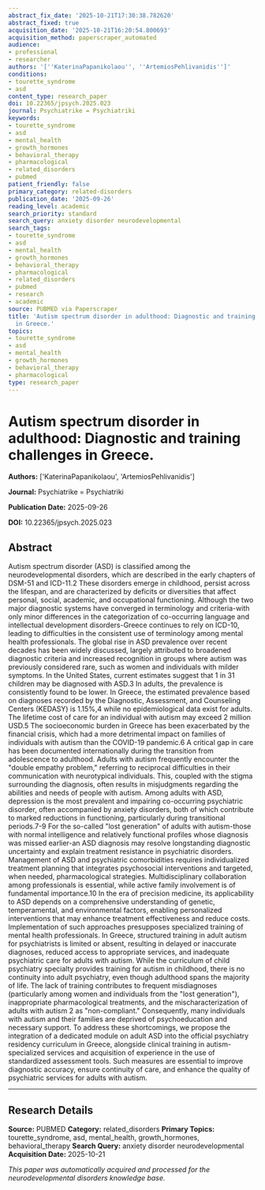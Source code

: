 ```yaml
---
abstract_fix_date: '2025-10-21T17:30:38.782620'
abstract_fixed: true
acquisition_date: '2025-10-21T16:20:54.800693'
acquisition_method: paperscraper_automated
audience:
- professional
- researcher
authors: '[''KaterinaPapanikolaou'', ''ArtemiosPehlivanidis'']'
conditions:
- tourette_syndrome
- asd
content_type: research_paper
doi: 10.22365/jpsych.2025.023
journal: Psychiatrike = Psychiatriki
keywords:
- tourette_syndrome
- asd
- mental_health
- growth_hormones
- behavioral_therapy
- pharmacological
- related_disorders
- pubmed
patient_friendly: false
primary_category: related-disorders
publication_date: '2025-09-26'
reading_level: academic
search_priority: standard
search_query: anxiety disorder neurodevelopmental
search_tags:
- tourette_syndrome
- asd
- mental_health
- growth_hormones
- behavioral_therapy
- pharmacological
- related_disorders
- pubmed
- research
- academic
source: PUBMED via Paperscraper
title: 'Autism spectrum disorder in adulthood: Diagnostic and training challenges
  in Greece.'
topics:
- tourette_syndrome
- asd
- mental_health
- growth_hormones
- behavioral_therapy
- pharmacological
type: research_paper
---
```


# Autism spectrum disorder in adulthood: Diagnostic and training challenges in Greece.

**Authors:** ['KaterinaPapanikolaou', 'ArtemiosPehlivanidis']

**Journal:** Psychiatrike = Psychiatriki

**Publication Date:** 2025-09-26

**DOI:** 10.22365/jpsych.2025.023

## Abstract

Autism spectrum disorder (ASD) is classified among the neurodevelopmental disorders, which are described in the early chapters of DSM-51 and ICD-11.2 These disorders emerge in childhood, persist across the lifespan, and are characterized by deficits or diversities that affect personal, social, academic, and occupational functioning. Although the two major diagnostic systems have converged in terminology and criteria-with only minor differences in the categorization of co-occurring language and intellectual development disorders-Greece continues to rely on ICD-10, leading to difficulties in the consistent use of terminology among mental health professionals. The global rise in ASD prevalence over recent decades has been widely discussed, largely attributed to broadened diagnostic criteria and increased recognition in groups where autism was previously considered rare, such as women and individuals with milder symptoms. In the United States, current estimates suggest that 1 in 31 children may be diagnosed with ASD.3 In adults, the prevalence is consistently found to be lower. In Greece, the estimated prevalence based on diagnoses recorded by the Diagnostic, Assessment, and Counseling Centers (KEDASY) is 1.15%,4 while no epidemiological data exist for adults. The lifetime cost of care for an individual with autism may exceed 2 million USD.5 The socioeconomic burden in Greece has been exacerbated by the financial crisis, which had a more detrimental impact on families of individuals with autism than the COVID-19 pandemic.6 A critical gap in care has been documented internationally during the transition from adolescence to adulthood. Adults with autism frequently encounter the "double empathy problem," referring to reciprocal difficulties in their communication with neurotypical individuals. This, coupled with the stigma surrounding the diagnosis, often results in misjudgments regarding the abilities and needs of people with autism. Among adults with ASD, depression is the most prevalent and impairing co-occurring psychiatric disorder, often accompanied by anxiety disorders, both of which contribute to marked reductions in functioning, particularly during transitional periods.7-9 For the so-called "lost generation" of adults with autism-those with normal intelligence and relatively functional profiles whose diagnosis was missed earlier-an ASD diagnosis may resolve longstanding diagnostic uncertainty and explain treatment resistance in psychiatric disorders. Management of ASD and psychiatric comorbidities requires individualized treatment planning that integrates psychosocial interventions and targeted, when needed, pharmacological strategies. Multidisciplinary collaboration among professionals is essential, while active family involvement is of fundamental importance.10 In the era of precision medicine, its applicability to ASD depends on a comprehensive understanding of genetic, temperamental, and environmental factors, enabling personalized interventions that may enhance treatment effectiveness and reduce costs. Implementation of such approaches presupposes specialized training of mental health professionals. In Greece, structured training in adult autism for psychiatrists is limited or absent, resulting in delayed or inaccurate diagnoses, reduced access to appropriate services, and inadequate psychiatric care for adults with autism. While the curriculum of child psychiatry specialty provides training for autism in childhood, there is no continuity into adult psychiatry, even though adulthood spans the majority of life. The lack of training contributes to frequent misdiagnoses (particularly among women and individuals from the "lost generation"), inappropriate pharmacological treatments, and the mischaracterization of adults with autism 2 as "non-compliant." Consequently, many individuals with autism and their families are deprived of psychoeducation and necessary support. To address these shortcomings, we propose the integration of a dedicated module on adult ASD into the official psychiatry residency curriculum in Greece, alongside clinical training in autism-specialized services and acquisition of experience in the use of standardized assessment tools. Such measures are essential to improve diagnostic accuracy, ensure continuity of care, and enhance the quality of psychiatric services for adults with autism.

---

## Research Details

**Source:** PUBMED
**Category:** related_disorders
**Primary Topics:** tourette_syndrome, asd, mental_health, growth_hormones, behavioral_therapy
**Search Query:** anxiety disorder neurodevelopmental
**Acquisition Date:** 2025-10-21

*This paper was automatically acquired and processed for the neurodevelopmental disorders knowledge base.*
